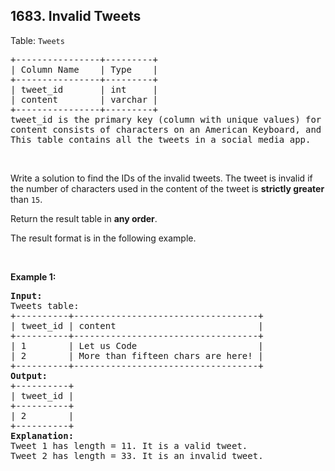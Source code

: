 <h2>1683. Invalid Tweets</h2>

<p>Table: <code>Tweets</code></p>

<pre>
+----------------+---------+
| Column Name    | Type    |
+----------------+---------+
| tweet_id       | int     |
| content        | varchar |
+----------------+---------+
tweet_id is the primary key (column with unique values) for this table.
content consists of characters on an American Keyboard, and no other special characters.
This table contains all the tweets in a social media app.
</pre>

<p>&nbsp;</p>

<p>Write a solution to find the IDs of the invalid tweets. The tweet is invalid if the number of characters used in the content of the tweet is <strong>strictly greater</strong> than <code>15</code>.</p>

<p>Return the result table in <strong>any order</strong>.</p>

<p>The result format is in the following example.</p>

<p>&nbsp;</p>
<p><strong class="example">Example 1:</strong></p>

<pre>
<strong>Input:</strong> 
Tweets table:
+----------+-----------------------------------+
| tweet_id | content                           |
+----------+-----------------------------------+
| 1        | Let us Code                       |
| 2        | More than fifteen chars are here! |
+----------+-----------------------------------+
<strong>Output:</strong> 
+----------+
| tweet_id |
+----------+
| 2        |
+----------+
<strong>Explanation:</strong> 
Tweet 1 has length = 11. It is a valid tweet.
Tweet 2 has length = 33. It is an invalid tweet.
</pre>